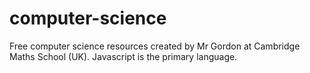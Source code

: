 # computer-science
Free computer science resources created by Mr Gordon at Cambridge Maths School (UK). Javascript is the primary language.
